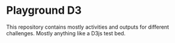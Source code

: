 # Playground D3

This repository contains mostly activities and outputs for different challenges.
Mostly anything like a D3js test bed.